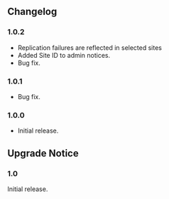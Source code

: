 ## Changelog ##

### 1.0.2 ###
* Replication failures are reflected in selected sites
* Added Site ID to admin notices.
* Bug fix. 

### 1.0.1 ###
* Bug fix. 

### 1.0.0 ###
* Initial release.  

## Upgrade Notice ##

### 1.0 ###
Initial release.  
